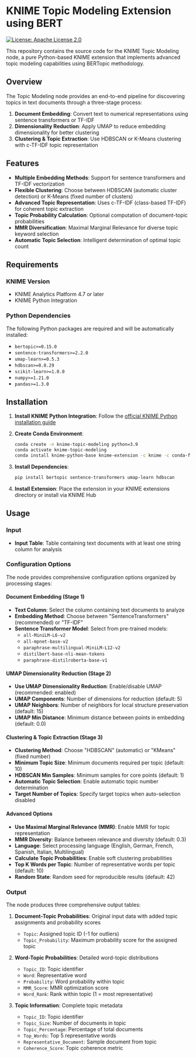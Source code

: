 # KNIME Topic Modeling Extension using BERT
[![License: Apache License 2.0](https://img.shields.io/badge/license-Apache%202-blue.svg)](https://www.apache.org/licenses/LICENSE-2.0)

This repository contains the source code for the KNIME Topic Modeling node, a pure Python-based KNIME extension that implements advanced topic modeling capabilities using BERTopic methodology.

## Overview

The Topic Modeling node provides an end-to-end pipeline for discovering topics in text documents through a three-stage process:
1. **Document Embedding**: Convert text to numerical representations using sentence transformers or TF-IDF
2. **Dimensionality Reduction**: Apply UMAP to reduce embedding dimensionality for better clustering
3. **Clustering & Topic Extraction**: Use HDBSCAN or K-Means clustering with c-TF-IDF topic representation

## Features

- **Multiple Embedding Methods**: Support for sentence transformers and TF-IDF vectorization
- **Flexible Clustering**: Choose between HDBSCAN (automatic cluster detection) or K-Means (fixed number of clusters)
- **Advanced Topic Representation**: Uses c-TF-IDF (class-based TF-IDF) for coherent topic extraction
- **Topic Probability Calculation**: Optional computation of document-topic probabilities
- **MMR Diversification**: Maximal Marginal Relevance for diverse topic keyword selection
- **Automatic Topic Selection**: Intelligent determination of optimal topic count

## Requirements

### KNIME Version
- KNIME Analytics Platform 4.7 or later
- KNIME Python Integration

### Python Dependencies
The following Python packages are required and will be automatically installed:
- `bertopic>=0.15.0`
- `sentence-transformers>=2.2.0`
- `umap-learn>=0.5.3`
- `hdbscan>=0.8.29`
- `scikit-learn>=1.0.0`
- `numpy>=1.21.0`
- `pandas>=1.3.0`

## Installation

1. **Install KNIME Python Integration**: Follow the [official KNIME Python installation guide](https://docs.knime.com/latest/python_installation_guide/index.html)

2. **Create Conda Environment**:
   ```bash
   conda create -n knime-topic-modeling python=3.9
   conda activate knime-topic-modeling
   conda install knime-python-base knime-extension -c knime -c conda-forge
   ```

3. **Install Dependencies**:
   ```bash
   pip install bertopic sentence-transformers umap-learn hdbscan
   ```

4. **Install Extension**: Place the extension in your KNIME extensions directory or install via KNIME Hub

## Usage

### Input
- **Input Table**: Table containing text documents with at least one string column for analysis

### Configuration Options

The node provides comprehensive configuration options organized by processing stages:

#### Document Embedding (Stage 1)
- **Text Column**: Select the column containing text documents to analyze
- **Embedding Method**: Choose between "SentenceTransformers" (recommended) or "TF-IDF"
- **Sentence Transformer Model**: Select from pre-trained models:
  - `all-MiniLM-L6-v2`
  - `all-mpnet-base-v2`
  - `paraphrase-multilingual-MiniLM-L12-v2`
  - `distilbert-base-nli-mean-tokens`
  - `paraphrase-distilroberta-base-v1`

#### UMAP Dimensionality Reduction (Stage 2)
- **Use UMAP Dimensionality Reduction**: Enable/disable UMAP (recommended: enabled)
- **UMAP Components**: Number of dimensions for reduction (default: 5)
- **UMAP Neighbors**: Number of neighbors for local structure preservation (default: 15)
- **UMAP Min Distance**: Minimum distance between points in embedding (default: 0.0)

#### Clustering & Topic Extraction (Stage 3)
- **Clustering Method**: Choose "HDBSCAN" (automatic) or "KMeans" (fixed number)
- **Minimum Topic Size**: Minimum documents required per topic (default: 10)
- **HDBSCAN Min Samples**: Minimum samples for core points (default: 1)
- **Automatic Topic Selection**: Enable automatic topic number determination
- **Target Number of Topics**: Specify target topics when auto-selection disabled

#### Advanced Options
- **Use Maximal Marginal Relevance (MMR)**: Enable MMR for topic representation
- **MMR Diversity**: Balance between relevance and diversity (default: 0.3)
- **Language**: Select processing language (English, German, French, Spanish, Italian, Multilingual)
- **Calculate Topic Probabilities**: Enable soft clustering probabilities
- **Top K Words per Topic**: Number of representative words per topic (default: 10)
- **Random State**: Random seed for reproducible results (default: 42)

### Output
The node produces three comprehensive output tables:

1. **Document-Topic Probabilities**: Original input data with added topic assignments and probability scores
   - `Topic`: Assigned topic ID (-1 for outliers)
   - `Topic_Probability`: Maximum probability score for the assigned topic

2. **Word-Topic Probabilities**: Detailed word-topic distributions
   - `Topic_ID`: Topic identifier
   - `Word`: Representative word
   - `Probability`: Word probability within topic
   - `MMR_Score`: MMR optimization score
   - `Word_Rank`: Rank within topic (1 = most representative)

3. **Topic Information**: Complete topic metadata
   - `Topic_ID`: Topic identifier
   - `Topic_Size`: Number of documents in topic
   - `Topic_Percentage`: Percentage of total documents
   - `Top_Words`: Top 5 representative words
   - `Representative_Document`: Sample document from topic
   - `Coherence_Score`: Topic coherence metric